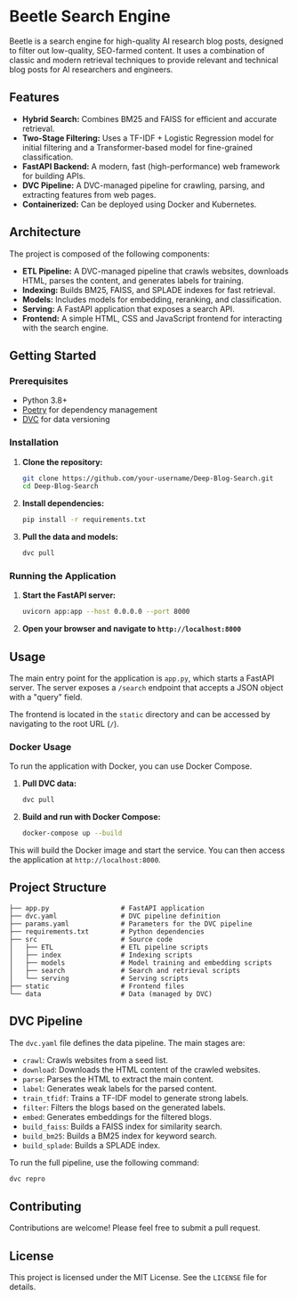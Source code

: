 # Beetle Search Engine

Beetle is a search engine for high-quality AI research blog posts, designed to filter out low-quality, SEO-farmed content. It uses a combination of classic and modern retrieval techniques to provide relevant and technical blog posts for AI researchers and engineers.

## Features

- **Hybrid Search:** Combines BM25 and FAISS for efficient and accurate retrieval.
- **Two-Stage Filtering:** Uses a TF-IDF + Logistic Regression model for initial filtering and a Transformer-based model for fine-grained classification.
- **FastAPI Backend:** A modern, fast (high-performance) web framework for building APIs.
- **DVC Pipeline:** A DVC-managed pipeline for crawling, parsing, and extracting features from web pages.
- **Containerized:** Can be deployed using Docker and Kubernetes.

## Architecture

The project is composed of the following components:

- **ETL Pipeline:** A DVC-managed pipeline that crawls websites, downloads HTML, parses the content, and generates labels for training.
- **Indexing:** Builds BM25, FAISS, and SPLADE indexes for fast retrieval.
- **Models:** Includes models for embedding, reranking, and classification.
- **Serving:** A FastAPI application that exposes a search API.
- **Frontend:** A simple HTML, CSS and JavaScript frontend for interacting with the search engine.

## Getting Started

### Prerequisites

- Python 3.8+
- [Poetry](https://python-poetry.org/) for dependency management
- [DVC](https://dvc.org/) for data versioning

### Installation

1. **Clone the repository:**
   ```bash
   git clone https://github.com/your-username/Deep-Blog-Search.git
   cd Deep-Blog-Search
   ```

2. **Install dependencies:**
   ```bash
   pip install -r requirements.txt
   ```

3. **Pull the data and models:**
   ```bash
   dvc pull
   ```

### Running the Application

1. **Start the FastAPI server:**
   ```bash
   uvicorn app:app --host 0.0.0.0 --port 8000
   ```

2. **Open your browser and navigate to `http://localhost:8000`**

## Usage

The main entry point for the application is `app.py`, which starts a FastAPI server. The server exposes a `/search` endpoint that accepts a JSON object with a "query" field.

The frontend is located in the `static` directory and can be accessed by navigating to the root URL (`/`).

### Docker Usage

To run the application with Docker, you can use Docker Compose.

1. **Pull DVC data:**
   ```bash
   dvc pull
   ```

2. **Build and run with Docker Compose:**
   ```bash
   docker-compose up --build
   ```

This will build the Docker image and start the service. You can then access the application at `http://localhost:8000`.

## Project Structure

```
├── app.py                  # FastAPI application
├── dvc.yaml                # DVC pipeline definition
├── params.yaml             # Parameters for the DVC pipeline
├── requirements.txt        # Python dependencies
├── src                     # Source code
│   ├── ETL                 # ETL pipeline scripts
│   ├── index               # Indexing scripts
│   ├── models              # Model training and embedding scripts
│   ├── search              # Search and retrieval scripts
│   └── serving             # Serving scripts
├── static                  # Frontend files
└── data                    # Data (managed by DVC)
```

## DVC Pipeline

The `dvc.yaml` file defines the data pipeline. The main stages are:

- `crawl`: Crawls websites from a seed list.
- `download`: Downloads the HTML content of the crawled websites.
- `parse`: Parses the HTML to extract the main content.
- `label`: Generates weak labels for the parsed content.
- `train_tfidf`: Trains a TF-IDF model to generate strong labels.
- `filter`: Filters the blogs based on the generated labels.
- `embed`: Generates embeddings for the filtered blogs.
- `build_faiss`: Builds a FAISS index for similarity search.
- `build_bm25`: Builds a BM25 index for keyword search.
- `build_splade`: Builds a SPLADE index.

To run the full pipeline, use the following command:

```bash
dvc repro
```

## Contributing

Contributions are welcome! Please feel free to submit a pull request.

## License

This project is licensed under the MIT License. See the `LICENSE` file for details.